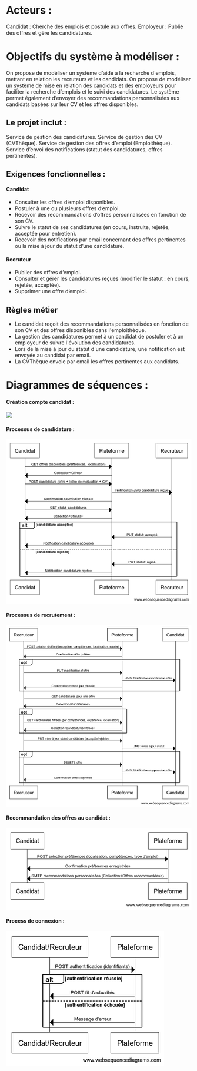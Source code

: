 # Acteurs :

Candidat : Cherche des emplois et postule aux offres.
Employeur : Publie des offres et gère les candidatures.

# Objectifs du système à modéliser :

On propose de modéliser un système d'aide à la recherche d'emplois, mettant en relation les recruteurs et les candidats.
On propose de modéliser un système de mise en relation des candidats et des employeurs pour faciliter la recherche d’emplois et le suivi des candidatures. Le système permet également d’envoyer des recommandations personnalisées aux candidats basées sur leur CV et les offres disponibles.

## Le projet inclut :

Service de gestion des candidatures.
Service de gestion des CV (CVThèque).
Service de gestion des offres d’emploi (Emploithèque).
Service d’envoi des notifications (statut des candidatures, offres pertinentes).

## Exigences fonctionnelles : 

#### Candidat

- Consulter les offres d’emploi disponibles.
- Postuler à une ou plusieurs offres d’emploi.
- Recevoir des recommandations d’offres personnalisées en fonction de son CV.
- Suivre le statut de ses candidatures (en cours, instruite, rejetée, acceptée pour entretien).
- Recevoir des notifications par email concernant des offres pertinentes ou la mise à jour du statut d’une candidature.

#### Recruteur
- Publier des offres d’emploi.
- Consulter et gérer les candidatures reçues (modifier le statut : en cours, rejetée, acceptée).
- Supprimer une offre d’emploi.

## Règles métier
- Le candidat reçoit des recommandations personnalisées en fonction de son CV et des offres disponibles dans l'emploithèque.
- La gestion des candidatures permet à un candidat de postuler et à un employeur de suivre l'évolution des candidatures.
- Lors de la mise à jour du statut d'une candidature, une notification est envoyée au candidat par email.
- La CVThèque envoie par email les offres pertinentes aux candidats.


# Diagrammes de séquences :

#### Création compte candidat :

![](créationCompteCandidat.png)

#### Processus de candidature :
    
![](processusCandidature.png)
    
#### Processus de recrutement :
    
![](processusRecrutement.png)
    
#### Recommandation des offres au candidat :
    
![](RecommandationOffre.png)
    
#### Process de connexion : 
    
![](processConnexion.png)